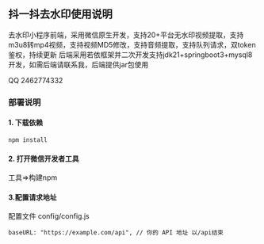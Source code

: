 ## 抖一抖去水印使用说明

去水印小程序前端，采用微信原生开发，支持20+平台无水印视频提取，支持m3u8转mp4视频，支持视频MD5修改，支持音频提取，支持队列请求，双token鉴权，持续更新 后端采用若依框架并二次开发支持jdk21+springboot3+mysql8开发，如需后端请联系我，后端提供jar包使用

QQ 2462774332

### 部署说明

#### 1. 下载依赖

```
npm install
```

#### 2. 打开微信开发者工具

工具=>构建npm

#### 3.配置请求地址

配置文件 config/config.js

```
baseURL: "https://example.com/api", // 你的 API 地址 以/api结束
```

